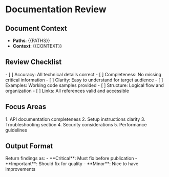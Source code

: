 # Documentation Review

## Document Context
- **Paths**: {{PATHS}}
- **Context**: {{CONTEXT}}

## Review Checklist
<checklist>
- [ ] Accuracy: All technical details correct
- [ ] Completeness: No missing critical information
- [ ] Clarity: Easy to understand for target audience
- [ ] Examples: Working code samples provided
- [ ] Structure: Logical flow and organization
- [ ] Links: All references valid and accessible
</checklist>

## Focus Areas
<focus>
1. API documentation completeness
2. Setup instructions clarity
3. Troubleshooting section
4. Security considerations
5. Performance guidelines
</focus>

## Output Format
<output>
Return findings as:
- **Critical**: Must fix before publication
- **Important**: Should fix for quality
- **Minor**: Nice to have improvements
</output>
